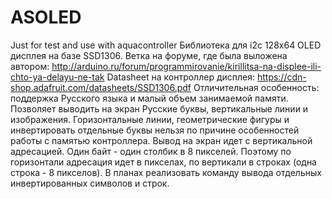# ASOLED
Just for test and use with aquacontroller
Библиотека для i2c 128х64 OLED дисплея на базе SSD1306.
Ветка на форуме, где была выложена автором: http://arduino.ru/forum/programmirovanie/kirillitsa-na-displee-ili-chto-ya-delayu-ne-tak
Datasheet на контроллер дисплея: https://cdn-shop.adafruit.com/datasheets/SSD1306.pdf
Отличительная особенность: поддержка Русского языка и малый объем занимаемой памяти.
Позволяет выводить на экран Русские буквы, вертикальные линии и изображения. Горизонтальные линии, геометрические фигуры и инвертировать отдельные буквы нельзя по причине особенностей работы с памятью контроллера. Вывод на экран идет с вертикальной адресацией. Один байт - один столбик в 8 пикселей. Поэтому по горизонтали адресация идет в пикселах, по вертикали в строках (одна строка - 8 пикселов).
В планах реализовать команду вывода отдельных инвертированных символов и строк.
